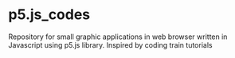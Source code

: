 # p5.js_codes
Repository for small graphic applications in web browser written in Javascript using p5.js library. Inspired by coding train tutorials

